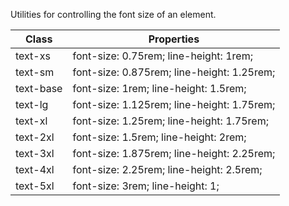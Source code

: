 Utilities for controlling the font size of an element.

|Class|Properties|
|---|---|
|text-xs|font-size: 0.75rem; line-height: 1rem;|
|text-sm|font-size: 0.875rem; line-height: 1.25rem;|
|text-base|font-size: 1rem; line-height: 1.5rem;|
|text-lg|font-size: 1.125rem; line-height: 1.75rem;|
|text-xl|font-size: 1.25rem; line-height: 1.75rem;|
|text-2xl|font-size: 1.5rem; line-height: 2rem;|
|text-3xl|font-size: 1.875rem; line-height: 2.25rem;|
|text-4xl|font-size: 2.25rem; line-height: 2.5rem;|
|text-5xl|font-size: 3rem; line-height: 1;|
